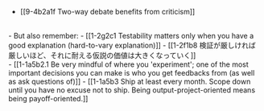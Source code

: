 - [[9-4b2a1f Two-way debate benefits from criticism]]
<br>
- But also remember:
  - [[1-2g2c1 Testability matters only when you have a good explanation (hard-to-vary explanation)]]
    - [[1-2f1b8 検証が厳しければ厳しいほど、それに耐える仮説の価値は大きくなっていく]]
<br>
- [[1-1a5b2.1 Be very mindful of where you 'experiment'; one of the most important decisions you can make is who you get feedbacks from (as well as ask questions of)]]
- [[1-1a5b3 Ship at least every month. Scope down until you have no excuse not to ship. Being output-project-oriented means being payoff-oriented.]]